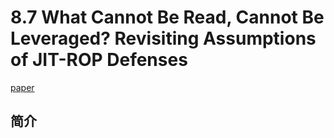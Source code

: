 # 8.7 What Cannot Be Read, Cannot Be Leveraged? Revisiting Assumptions of JIT-ROP Defenses


[paper](https://www.usenix.org/system/files/conference/usenixsecurity16/sec16_paper_maisuradze.pdf)

## 简介
